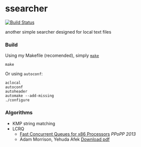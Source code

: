 ssearcher
=========

[![Build Status](https://travis-ci.org/styx-hy/ssearcher.png)](https://travis-ci.org/styx-hy/ssearcher)

another simple searcher designed for local text files

### Build

Using my Makefile (recomended), simply [`make`](Makefile)

    make

Or using `autoconf`:

    aclocal
    autoconf
    autoheader
    automake --add-missing
    ./configure

### Algorithms

- KMP string matching
- LCRQ
  - [Fast Concurrent Queues for x86 Processors](http://dl.acm.org/citation.cfm?id=2442527) _PPoPP 2013_
  - Adam Morrison, Yehuda Afek [Download pdf](http://www.cs.tau.ac.il/~adamx/g.php?link=http://www.cs.tau.ac.il/~adamx/ppopp2013-x86queues.pdf)
    
